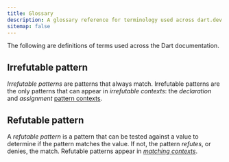 ```yaml
---
title: Glossary
description: A glossary reference for terminology used across dart.dev.
sitemap: false
---
```


The following are definitions of terms used across the Dart documentation.

## Irrefutable pattern

_Irrefutable patterns_ are patterns that always match. 
Irrefutable patterns are the only patterns that can appear in
_irrefutable contexts_: the _declaration_ and _assignment_ 
[pattern contexts][pattern context].

## Refutable pattern

A _refutable pattern_ is a pattern that can be tested against a value to
determine if the pattern matches the value. 
If not, the pattern _refutes_, or denies, the match.
Refutable patterns appear in [_matching contexts_][pattern context].


[pattern context]: https://github.com/dart-lang/language/blob/master/accepted/future-releases/0546-patterns/feature-specification.md#pattern-context